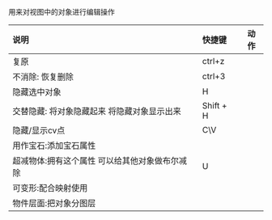 用来对视图中的对象进行编辑操作

说明|快捷键|动作
:-|:-|:-:
复原|ctrl+z
不消除: 恢复删除|ctrl+3|
隐藏选中对象|H|
交替隐藏: 将对象隐藏起来 将隐藏对象显示出来 |Shift + H|
隐藏/显示cv点|C\V
用作宝石:添加宝石属性||
超减物体:拥有这个属性 可以给其他对象做布尔减除 |U|
可变形:配合映射使用||
物件层面:把对象分图层||
